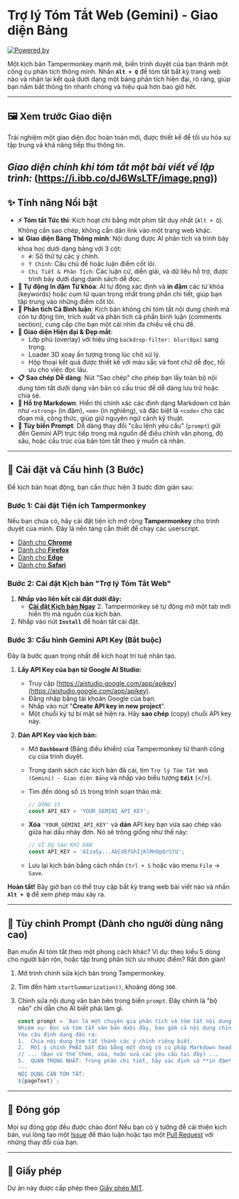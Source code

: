 # Trợ lý Tóm Tắt Web (Gemini) - Giao diện Bảng

[![Powered by](https://img.shields.io/badge/Powered%20by-Gemini%20API-blueviolet)](https://ai.google.dev/)

Một kịch bản Tampermonkey mạnh mẽ, biến trình duyệt của bạn thành một công cụ phân tích thông minh. Nhấn **`Alt + Q`** để tóm tắt bất kỳ trang web nào và nhận lại kết quả dưới dạng một bảng phân tích hiện đại, rõ ràng, giúp bạn nắm bắt thông tin nhanh chóng và hiệu quả hơn bao giờ hết.

---

## 🖼️ Xem trước Giao diện

Trải nghiệm một giao diện đọc hoàn toàn mới, được thiết kế để tối ưu hóa sự tập trung và khả năng tiếp thu thông tin.

*Giao diện chính khi tóm tắt một bài viết về lập trình:*
(https://i.ibb.co/dJ6WsLTF/image.png))
---

## ✨ Tính năng Nổi bật

* **⚡ Tóm tắt Tức thì**: Kích hoạt chỉ bằng một phím tắt duy nhất (`Alt + Q`). Không cần sao chép, không cần dán link vào một trang web khác.
* **📊 Giao diện Bảng Thông minh**: Nội dung được AI phân tích và trình bày khoa học dưới dạng bảng với 3 cột:
    * `#`: Số thứ tự các ý chính.
    * `Ý Chính`: Câu chủ đề hoặc luận điểm cốt lõi.
    * `Chi Tiết & Phân Tích`: Các luận cứ, diễn giải, và dữ liệu hỗ trợ, được trình bày dưới dạng danh sách dễ đọc.
* **🔑 Tự động In đậm Từ khóa**: AI tự động xác định và **in đậm** các từ khóa (keywords) hoặc cụm từ quan trọng nhất trong phần chi tiết, giúp bạn tập trung vào những điểm cốt lõi.
* **💬 Phân tích Cả Bình luận**: Kịch bản không chỉ tóm tắt nội dung chính mà còn tự động tìm, trích xuất và phân tích cả phần bình luận (comments section), cung cấp cho bạn một cái nhìn đa chiều về chủ đề.
* **🎨 Giao diện Hiện đại & Đẹp mắt**:
    * Lớp phủ (overlay) với hiệu ứng `backdrop-filter: blur(8px)` sang trọng.
    * Loader 3D xoay ấn tượng trong lúc chờ xử lý.
    * Hộp thoại kết quả được thiết kế với màu sắc và font chữ dễ đọc, tối ưu cho việc đọc lâu.
* **📋 Sao chép Dễ dàng**: Nút "Sao chép" cho phép bạn lấy toàn bộ nội dung tóm tắt dưới dạng văn bản có cấu trúc để dễ dàng lưu trữ hoặc chia sẻ.
* **📝 Hỗ trợ Markdown**: Hiển thị chính xác các định dạng Markdown cơ bản như `<strong>` (in đậm), `<em>` (in nghiêng), và đặc biệt là `<code>` cho các đoạn mã, công thức, giúp giữ nguyên ngữ cảnh kỹ thuật.
* **🧠 Tùy biến Prompt**: Dễ dàng thay đổi "câu lệnh yêu cầu" (`prompt`) gửi đến Gemini API trực tiếp trong mã nguồn để điều chỉnh văn phong, độ sâu, hoặc cấu trúc của bản tóm tắt theo ý muốn cá nhân.

---

## 🚀 Cài đặt và Cấu hình (3 Bước)

Để kịch bản hoạt động, bạn cần thực hiện 3 bước đơn giản sau:

### Bước 1: Cài đặt Tiện ích Tampermonkey

Nếu bạn chưa có, hãy cài đặt tiện ích mở rộng **Tampermonkey** cho trình duyệt của mình. Đây là nền tảng cần thiết để chạy các userscript.

* [Dành cho **Chrome**](https://chrome.google.com/webstore/detail/tampermonkey/dhdgffkkebhmkfjojejmpbldmpobfkfo)
* [Dành cho **Firefox**](https://addons.mozilla.org/en-US/firefox/addon/tampermonkey/)
* [Dành cho **Edge**](https://microsoftedge.microsoft.com/addons/detail/tampermonkey/iikmkjmpaadaobahmlepeloendndfphd)
* [Dành cho **Safari**](https://www.tampermonkey.net/?browser=safari)

### Bước 2: Cài đặt Kịch bản "Trợ lý Tóm Tắt Web"

1.  **Nhấp vào liên kết cài đặt dưới đây:**
    * [**Cài đặt Kịch bản Ngay**](https://raw.githubusercontent.com/YOUR_USERNAME/YOUR_REPO/main/script.user.js) 2.  Tampermonkey sẽ tự động mở một tab mới hiển thị mã nguồn của kịch bản.
3.  Nhấp vào nút **`Install`** để hoàn tất cài đặt.

### Bước 3: Cấu hình Gemini API Key (Bắt buộc)

Đây là bước quan trọng nhất để kích hoạt trí tuệ nhân tạo.

1.  **Lấy API Key của bạn từ Google AI Studio:**
    * Truy cập [https://aistudio.google.com/app/apikey](https://aistudio.google.com/app/apikey).
    * Đăng nhập bằng tài khoản Google của bạn.
    * Nhấp vào nút "**Create API key in new project**".
    * Một chuỗi ký tự bí mật sẽ hiện ra. Hãy **sao chép** (copy) chuỗi API key này.

2.  **Dán API Key vào kịch bản:**
    * Mở **`Dashboard`** (Bảng điều khiển) của Tampermonkey từ thanh công cụ của trình duyệt.
    * Trong danh sách các kịch bản đã cài, tìm `Trợ lý Tóm Tắt Web (Gemini) - Giao diện Bảng` và nhấp vào biểu tượng **`Edit`** (</>).
    * Tìm đến dòng số `15` trong trình soạn thảo mã:

      ```javascript
      // DÒNG 15
      const API_KEY = 'YOUR_GEMINI_API_KEY';
      ```

    * **Xóa** `'YOUR_GEMINI_API_KEY'` và **dán** API key bạn vừa sao chép vào giữa hai dấu nháy đơn. Nó sẽ trông giống như thế này:

      ```javascript
      // VÍ DỤ SAU KHI DÁN
      const API_KEY = 'AIzaSy...AbCdEfGhIjKlMnOpQrStU';
      ```

    * Lưu lại kịch bản bằng cách nhấn `Ctrl + S` hoặc vào menu `File` -> `Save`.

**Hoàn tất!** Bây giờ bạn có thể truy cập bất kỳ trang web bài viết nào và nhấn **`Alt + Q`** để xem phép màu xảy ra.

---

## 🔧 Tùy chỉnh Prompt (Dành cho người dùng nâng cao)

Bạn muốn AI tóm tắt theo một phong cách khác? Ví dụ: theo kiểu 5 dòng cho người bận rộn, hoặc tập trung phân tích ưu nhược điểm? Rất đơn giản!

1.  Mở trình chỉnh sửa kịch bản trong Tampermonkey.
2.  Tìm đến hàm `startSummarization()`, khoảng dòng `300`.
3.  Chỉnh sửa nội dung văn bản bên trong biến `prompt`. Đây chính là "bộ não" chỉ dẫn cho AI biết phải làm gì.

    ```javascript
    const prompt = `Bạn là một chuyên gia phân tích và tóm tắt nội dung.
    Nhiệm vụ: Đọc và tóm tắt văn bản dưới đây, bao gồm cả nội dung chính và phần bình luận.
    Yêu cầu định dạng đầu ra:
    1.  Chia nội dung tóm tắt thành các ý chính riêng biệt.
    2.  Mỗi ý chính PHẢI bắt đầu bằng một dòng có cú pháp Markdown heading 2, ví dụ: "## Tiêu đề của ý chính".
    // ... (Bạn có thể thêm, xóa, hoặc sửa các yêu cầu tại đây) ...
    5.  QUAN TRỌNG NHẤT: Trong phần chi tiết, hãy xác định và **in đậm** các từ khóa (keywords) hoặc cụm từ quan trọng nhất...
    ---
    NỘI DUNG CẦN TÓM TẮT:
    ${pageText}`;
    ```

---

## 🤝 Đóng góp

Mọi sự đóng góp đều được chào đón! Nếu bạn có ý tưởng để cải thiện kịch bản, vui lòng tạo một [Issue](https://github.com/YOUR_USERNAME/YOUR_REPO/issues) để thảo luận hoặc tạo một [Pull Request](https://github.com/YOUR_USERNAME/YOUR_REPO/pulls) với những thay đổi của bạn.

---

## 📄 Giấy phép

Dự án này được cấp phép theo [Giấy phép MIT](./LICENSE).

